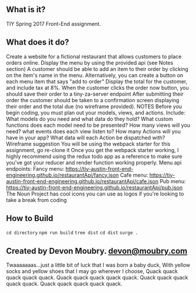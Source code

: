 What is it?
-----------

TIY Spring 2017 Front-End assignment.

What does it do?
----------------

Create a website for a fictional restaurant that allows customers to place orders online.
Display the menu by using the provided api (see Notes section)
A customer should be able to add an item to their order by clicking on the item's name in the menu. Alternatively, you can create a button on each menu item that says "add to order"
Display the total for the customer, and include tax at 8%.
When the customer clicks the order now button, you should save their order to a tiny-za-server endpoint
After submitting their order the customer should be taken to a confirmation screen displaying their order and the total due (no wireframe provided).
NOTES
Before you begin coding, you must plan out your models, views, and actions.
Include:
What models do you need and what data do they hold?
What custom functions does each model need to be presented?
How many views will you need?
what events does each view listen to?
How many Actions will you have in your app?
What data will each Action be dispatched with?
Wireframe suggestion
You will be using the webpack starter for this assignment, go re-clone it
Once you get the webpack starter working, I highly recommend using the redux todo app as a reference to make sure you've got your reducer and render function working properly.
Menu api endpoints:
Fancy menu: https://tiy-austin-front-end-engineering.github.io/restaurantApi/fancy.json
Cafe menu: https://tiy-austin-front-end-engineering.github.io/restaurantApi/cafe.json
Pub menu: https://tiy-austin-front-end-engineering.github.io/restaurantApi/pub.json
The Noun Project has cool icons you can use as logos if you're looking to take a break from coding

How to Build
------------
`cd directory`
`npm run build`
`tree dist`
`cd dist`
`surge .`

Created by Devon Moubry. devon@moubry.com
---------------------------------------------------------------------

Twaaaaaaas...just a little bit of luck that I was born a baby duck,
With yellow socks and yellow shoes that I may go wherever I choose,
Quack quack quack quack quack. Quack quack quack quack quack.
Quack quack quack quack quack. Quack quack quack quack quack.
